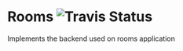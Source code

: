 # Rooms ![Travis Status](https://travis.ibm.com/breaking-bug/rooms.svg?token=CMza8QdY8JQgt7NGqBT3&branch=master)
Implements the backend used on rooms application
